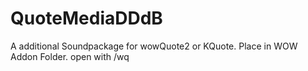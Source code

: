 # QuoteMediaDDdB
A additional Soundpackage for wowQuote2 or KQuote.
Place in WOW Addon Folder. open with /wq 
